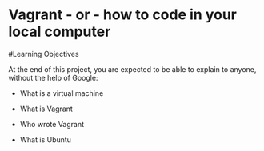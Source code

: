 # Vagrant - or - how to code in your local computer

#Learning Objectives

At the end of this project, you are expected to be able to explain to anyone, without the help of Google:

* What is a virtual machine

* What is Vagrant 

* Who wrote Vagrant

* What is Ubuntu
